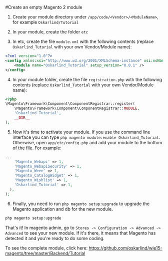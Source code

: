#Create an empty Magento 2 module

1) Create your module directory under `/app/code/<Vendor>/<ModuleName>`, for example `Oskarlind/Tutorial`

2) In your module, create the folder `etc`

3) In etc, create the file `module.xml` with the following contents (replace `Oskarlind_Tutorial` with your own Vendor/Module name):

```xml
<?xml version="1.0"?>
<config xmlns:xsi="http://www.w3.org/2001/XMLSchema-instance" xsi:noNamespaceSchemaLocation="../../../../../lib/internal/Magento/Framework/Module/etc/module.xsd">
    <module name="Oskarlind_Tutorial" setup_version="0.0.1" />
</config>
```

4) In your module folder, create the file `registration.php` with the following contents (replace `Oskarlind_Tutorial` with your own Vendor/Module name):
```php
<?php
\Magento\Framework\Component\ComponentRegistrar::register(
    \Magento\Framework\Component\ComponentRegistrar::MODULE,
    'Oskarlind_Tutorial',
    __DIR__
);
```

5) Now it's time to activate your module. If you use the command line interface you can type `php magento module:enable Oskarlind_Tutorial`. Otherwise, open `app/etc/config.php` and add your module to the bottom of the file. For example:
```php
...
    'Magento_Webapi' => 1,
    'Magento_WebapiSecurity' => 1,
    'Magento_Weee' => 1,
    'Magento_CatalogWidget' => 1,
    'Magento_Wishlist' => 1,
    'Oskarlind_Tutorial' => 1,
  ),
);
```
6) Finally, you need to run `php magento setup:upgrade` to upgrade the Magento application and db for the new module.
```php
php magento setup:upgrade
```

That's it! In magento admin, go to `Stores -> Configuration -> Advanced -> Advanced` to see your new module. If it's there, it means that Magento has detected it and you're ready to do some coding.

To see the complete module, click here: https://github.com/oskarlind/wie15-magento/tree/master/Backend/Tutorial
